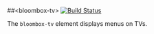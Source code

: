 
##&lt;bloombox-tv&gt;  [![Build Status](https://buildbot.hq.mm-corp.systems/jenkins/buildStatus/icon?job=Bloombox/elements/bloombox-tv)](https://buildbot.hq.mm-corp.systems/jenkins/job/Bloombox/elements/bloombox-tv)

The `bloombox-tv` element displays menus on TVs.

